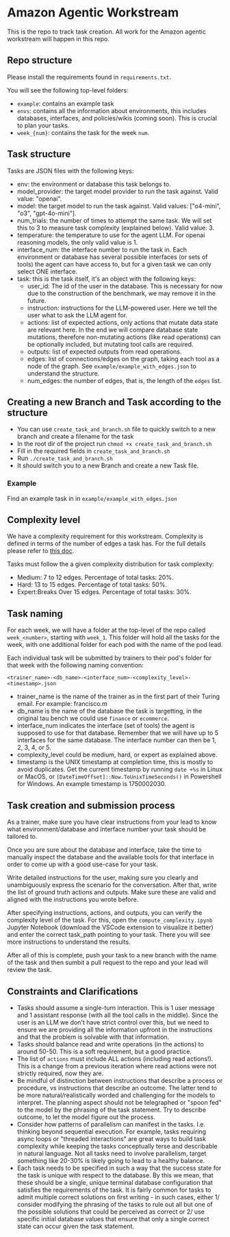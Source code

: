 # Amazon Agentic Workstream

This is the repo to track task creation. All work for the Amazon agentic workstream will happen in this repo.

## Repo structure

Please install the requirements found in `requirements.txt`.

You will see the following top-level folders:

- `example`: contains an example task
- `envs`: contains all the information about environments, this includes databases, interfaces, and policies/wikis (coming soon). This is crucial to plan your tasks.
- `week_{num}`: contains the task for the week `num`.

## Task structure

Tasks are JSON files with the following keys:

- env: the environment or database this task belongs to.
- model_provider: the target model provider to run the task against. Valid value: "openai".
- model: the target model to run the task against. Valid values: ["o4-mini", "o3", "gpt-4o-mini"].
- num_trials: the number of times to attempt the same task. We will set this to 3 to measure task complexity (explained below). Valid value: 3.
- temperature: the temperature to use for the agent LLM. For openai reasoning models, the only valid value is 1.
- interface_num: the interface number to run the task in. Each environment or database has several possible interfaces (or sets of tools) the agent can have access to, but for a given task we can only select ONE interface.
- task: this is the task itself, it's an object with the following keys:
  - user_id: The id of the user in the database. This is necessary for now due to the construction of the benchmark, we may remove it in the future.
  - instruction: instructions for the LLM-powered user. Here we tell the user what to ask the LLM agent for.
  - actions: list of expected actions, only actions that mutate data state are relevant here. In the end we will compare database state mutations, therefore non-mutating actions (like read operations) can be optionally included, but mutating tool calls are required.
  - outputs: list of expected outputs from read operations.
  - edges: list of connections/edges on the graph, taking each tool as a node of the graph. See `example/example_with_edges.json` to understand the structure.
  - num_edges: the number of edges, that is, the length of the `edges` list.


## Creating a new Branch and Task according to the structure
- You can use `create_task_and_branch.sh` file to quickly switch to a new branch and create a filename for the task
- In the root dir of the project run `chmod +x create_task_and_branch.sh`
- Fill in the required fields in `create_task_and_branch.sh`
- Run `./create_task_and_branch.sh`
- It should switch you to a new Branch and create a new Task file.

### Example

Find an example task in in `example/example_with_edges.json`

## Complexity level

We have a complexity requirement for this workstream. Complexity is defined in terms of the number of edges a task has. For the full details please refer to [this doc](https://docs.google.com/document/d/1tapn61tgVhHnmZTOhltEs2-TcCTZHrE-fmLdPTVKKaU/edit?usp=sharing).

Tasks must follow the a given complexity distribution for task complexity:

- Medium: 7 to 12 edges. Percentage of total tasks: 20%.
- Hard: 13 to 15 edges. Percentage of total tasks: 50%.
- Expert:Breaks Over 15 edges. Percentage of total tasks: 30%.

## Task naming

For each week, we will have a folder at the top-level of the repo called `week_<number>`, starting with `week_1`. This folder will hold all the tasks for the week, with one additional folder for each pod with the name of the pod lead.

Each individual task will be submitted by trainers to their pod's folder for that week with the following naming convention:

`<trainer_name>-<db_name>-<interface_num>-<complexity_level>-<timestamp>.json`

- trainer_name is the name of the trainer as in the first part of their Turing email. For example: francisco.m
- db_name is the name of the database the task is targetting, in the original tau bench we could use `finance` or `ecommerce`.
- interface_num indicates the interface (set of tools) the agent is supposed to use for that database. Remember that we will have up to 5 interfaces for the same database. The interface number can then be 1, 2, 3, 4, or 5.
- complexity_level could be medium, hard, or expert as explained above.
- timestamp is the UNIX timestamp at completion time, this is mostly to avoid duplicates. Get the current timestamp by running `date +%s` in Linux or MacOS, or `[DateTimeOffset]::Now.ToUnixTimeSeconds()` in Powershell for Windows. An example timestamp is 1750002030.

## Task creation and submission process

As a trainer, make sure you have clear instructions from your lead to know what environment/database and interface number your task should be tailored to.

Once you are sure about the database and interface, take the time to manually inspect the database and the available tools for that interface in order to come up with a good use-case for your task.

Write detailed instructions for the user, making sure you clearly and unambiguously express the scenario for the conversation. After that, write the list of ground truth actions and outputs. Make sure these are valid and aligned with the instructions you wrote before.

After specifying instructions, actions, and outputs, you can verify the complexity level of the task. For this, open the `compute_complexity.ipynb` Jupyter Notebook (download the VSCode extension to visualize it better) and enter the correct task_path pointing to your task. There you will see more instructions to understand the results.

After all of this is complete, push your task to a new branch with the name of the task and then sumbit a pull request to the repo and your lead will review the task.

## Constraints and Clarifications

- Tasks should assume a single-turn interaction. This is 1 user message and 1 assistant response (with all the tool calls in the middle). Since the user is an LLM we don't have strict control over this, but we need to ensure we are providing all the information upfront in the instructions and that the problem is solvable with that information.
- Tasks should balance read and write operations (in the actions) to around 50-50. This is a soft requirement, but a good practice.
- The list of `actions` must include ALL actions (including read actions!). This is a change from a previous iteration where read actions were not strictly required, now they are.
- Be mindful of distinction between instructions that describe a process or procedure, vs instructions that describe an outcome. The latter tend to be more natural/realistically worded and challenging for the models to interpret. The planning aspect should not be telegraphed or "spoon fed" to the model by the phrasing of the task statement. Try to describe outcome, to let the model figure out the process.
- Consider how patterns of parallelism can manifest in the tasks. I.e. thinking beyond sequential execution. For example, tasks requiring async loops or "threaded interactions" are great ways to build task complexity while keeping the tasks conceptually terse and describable in natural language. Not all tasks need to involve parallelism, target something like 20-30% is likely going to lead to a healthy balance.
- Each task needs to be specified in such a way that the success state for the task is unique with respect to the database. By this we mean, that these should be a single, unique terminal database configuration that satisfies the requirements of the task. It is fairly common for tasks to admit multiple correct solutions on first writing - in such cases, either 1/ consider modifying the phrasing of the tasks to rule out all but one of the possible solutions that could be perceived as correct or 2/ use specific initial database values that ensure that only a single correct state can occur given the task statement.